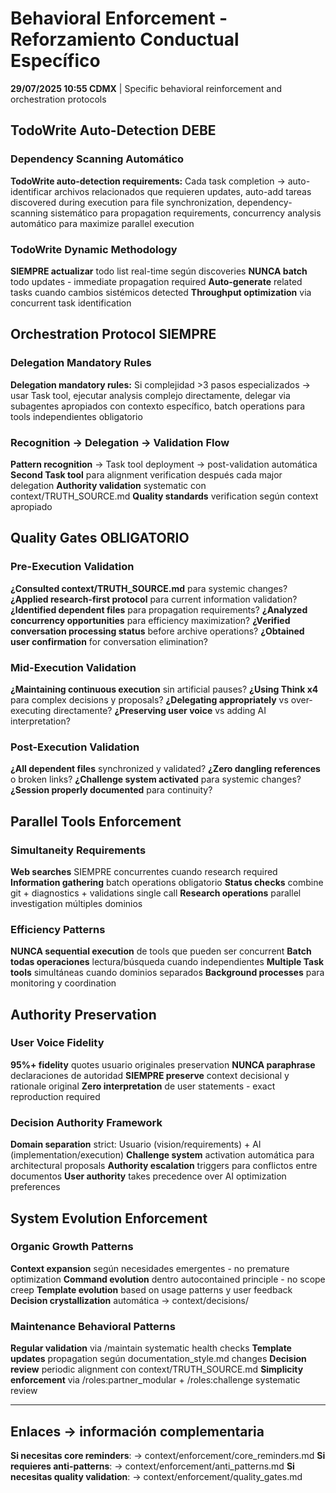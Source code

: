 # Behavioral Enforcement - Reforzamiento Conductual Específico

**29/07/2025 10:55 CDMX** | Specific behavioral reinforcement and orchestration protocols

## TodoWrite Auto-Detection DEBE

### Dependency Scanning Automático
**TodoWrite auto-detection requirements:**
Cada task completion → auto-identificar archivos relacionados que requieren updates, auto-add tareas discovered during execution para file synchronization, dependency-scanning sistemático para propagation requirements, concurrency analysis automático para maximize parallel execution

### TodoWrite Dynamic Methodology
**SIEMPRE actualizar** todo list real-time según discoveries
**NUNCA batch** todo updates - immediate propagation required
**Auto-generate** related tasks cuando cambios sistémicos detected
**Throughput optimization** via concurrent task identification

## Orchestration Protocol SIEMPRE

### Delegation Mandatory Rules
**Delegation mandatory rules:**
Si complejidad >3 pasos especializados → usar Task tool, ejecutar analysis complejo directamente, delegar via subagentes apropiados con contexto específico, batch operations para tools independientes obligatorio

### Recognition → Delegation → Validation Flow
**Pattern recognition** → Task tool deployment → post-validation automática  
**Second Task tool** para alignment verification después cada major delegation
**Authority validation** systematic con context/TRUTH_SOURCE.md
**Quality standards** verification según context apropiado

## Quality Gates OBLIGATORIO

### Pre-Execution Validation
**¿Consulted context/TRUTH_SOURCE.md** para systemic changes?
**¿Applied research-first protocol** para current information validation?
**¿Identified dependent files** para propagation requirements?
**¿Analyzed concurrency opportunities** para efficiency maximization?
**¿Verified conversation processing status** before archive operations?
**¿Obtained user confirmation** for conversation elimination?

### Mid-Execution Validation  
**¿Maintaining continuous execution** sin artificial pauses?
**¿Using Think x4** para complex decisions y proposals?
**¿Delegating appropriately** vs over-executing directamente?
**¿Preserving user voice** vs adding AI interpretation?

### Post-Execution Validation
**¿All dependent files** synchronized y validated?
**¿Zero dangling references** o broken links?
**¿Challenge system activated** para systemic changes?
**¿Session properly documented** para continuity?

## Parallel Tools Enforcement

### Simultaneity Requirements
**Web searches** SIEMPRE concurrentes cuando research required
**Information gathering** batch operations obligatorio
**Status checks** combine git + diagnostics + validations single call
**Research operations** parallel investigation múltiples dominios

### Efficiency Patterns
**NUNCA sequential execution** de tools que pueden ser concurrent
**Batch todas operaciones** lectura/búsqueda cuando independientes
**Multiple Task tools** simultáneas cuando dominios separados
**Background processes** para monitoring y coordination

## Authority Preservation

### User Voice Fidelity
**95%+ fidelity** quotes usuario originales preservation
**NUNCA paraphrase** declaraciones de autoridad
**SIEMPRE preserve** context decisional y rationale original
**Zero interpretation** de user statements - exact reproduction required

### Decision Authority Framework
**Domain separation** strict: Usuario (vision/requirements) + AI (implementation/execution)
**Challenge system** activation automática para architectural proposals
**Authority escalation** triggers para conflictos entre documentos
**User authority** takes precedence over AI optimization preferences

## System Evolution Enforcement

### Organic Growth Patterns
**Context expansion** según necesidades emergentes - no premature optimization
**Command evolution** dentro autocontained principle - no scope creep
**Template evolution** based on usage patterns y user feedback
**Decision crystallization** automática → context/decisions/

### Maintenance Behavioral Patterns  
**Regular validation** via /maintain systematic health checks
**Template updates** propagation según documentation_style.md changes
**Decision review** periodic alignment con context/TRUTH_SOURCE.md
**Simplicity enforcement** via /roles:partner_modular + /roles:challenge systematic review

---

## Enlaces → información complementaria
**Si necesitas core reminders**: → context/enforcement/core_reminders.md
**Si requieres anti-patterns**: → context/enforcement/anti_patterns.md
**Si necesitas quality validation**: → context/enforcement/quality_gates.md